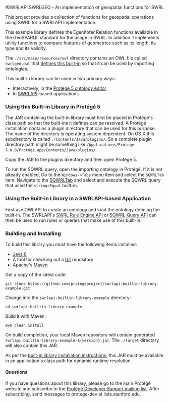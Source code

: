 #SWRLAPI SWRLGEO - An implementation of geospatial functions for SWRL

This project provides a collection of functions for geospatial operations using SWRL for a SWRLAPI implementation.

This example library defines the Egenhofer Relation functions available in the GeoSPARQL standard for the usage in SWRL. In addition it implements utility functions to compare features of geometries such as its length, its type and its validity.

The ```./src/main/resources/owl``` directory contains an OWL file called ```swrlgeo.owl```
that [defines this built-in](https://github.com/protegeproject/swrlapi/wiki/SWRLBuiltInBridge#defining-built-ins-in-owl) so that it can be used by importing ontologies. 

This built-in library can be used in two primary ways:

* Interactively, in the [Protégé 5 ontology editor](http://protege.stanford.edu/)
* In [SWRLAPI](https://github.com/protegeproject/swrlapi/wiki)-based applications

### Using this Built-in Library in Protégé 5

The JAR containing the built-in library must first be placed in Protégé's class path so
that the built-ins it defines can be resolved.
A Protégé installation contains a plugin directory that can be used for this purpose.
The name of the directory is operating system dependent.
On OS X this subdirectory is called ```./Contents/Java/plugins/```.
So a complete plugin directory path might be something like ```/Applications/Protege-5.0.0/Protégé.app/Contents/Java/plugins/```.

Copy the JAR to the plugins directory and then open Protégé 5.

To run the SQWRL query, open the importing ontology in Protégé.
If it is not already enabled, Go to the ```Windows->Tabs``` menu item and select the ```SQWRLTab``` item.
Navigate to the [SQWRLTab](https://github.com/protegeproject/swrlapi/wiki/SQWRLQueryTab) and select
and execute the SQWRL query that used the ```stringsEqual``` built-in.

### Using the Built-in Library in a SWRLAPI-based Application

First use OWLAPI to create an ontology and load the ontology defining the built-in.
The SWRLAPI's [SWRL Rule Engine API](https://github.com/protegeproject/swrlapi/wiki#SWRL_Rule_Engine_API) 
or [SQWRL Query API](https://github.com/protegeproject/swrlapi/wiki#SQWRL_Query_API)
can then be used to run rules or queries that make use of this built-in.

### Building and Installing

To build this library you must have the following items installed:

+ [Java 8](http://www.oracle.com/technetwork/java/javase/downloads/index.html)
+ A tool for checking out a [Git](http://git-scm.com/) repository
+ Apache's [Maven](http://maven.apache.org/index.html)

Get a copy of the latest code:

    git clone https://github.com/protegeproject/swrlapi-builtin-library-example.git 

Change into the ```swrlapi-builtin-library-example``` directory:

    cd swrlapi-builtin-library-example

Build it with Maven:

    mvn clean install

On build completion, your local Maven repository will contain generated ```swrlapi-builtin-library-example-${version}.jar```.
The ```./target``` directory will also contain this JAR.

As per the [built-in library installation instructions](https://github.com/protegeproject/swrlapi/wiki/SWRLBuiltInBridge#Loading_a_Builtin_Implementation_Class_at_Runtime), 
this JAR must be available in an application's class path for dynamic runtime resolution.

#### Questions

If you have questions about this library, please go to the main
Protégé website and subscribe to the [Protégé Developer Support
mailing list](http://protege.stanford.edu/support.php#mailingListSupport).
After subscribing, send messages to protege-dev at lists.stanford.edu.
